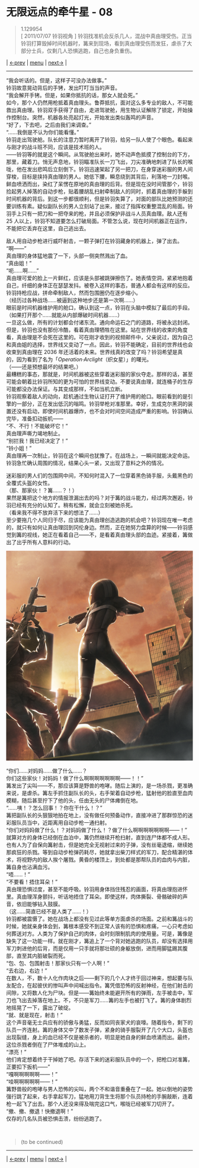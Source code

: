 # 无限远点的牵牛星 - 08
> 1.129954  
> [ 2011/07/07 铃羽视角 ] 铃羽找准机会反杀几人，混战中真由理受伤。正当铃羽打算毁掉时间机器时，篝来到现场，看到真由理受伤而发狂，虐杀了大部分士兵，仅剩几人恐惧逃跑，自己也身负重伤。  

| [←prev](./0159) | [menu](../) | [next→](./0161) |

---

“我会听话的。但是，这样子可没办法做事。”  
铃羽故意晃动背后的手铐，发出叮叮当当的声音。  
“我会解开手铐。但是，如果你抵抗的话，那女人就会死。”  
如今，那个人仍然用枪抵着真由理头。鲁莽抵抗，面对这么多专业的敌人，不可能救出真由理。铃羽双手获得了自由，走进驾驶舱，用生物认证解除了锁定，开始操作控制台。突然，机器各处亮起灯光，开始发出类似轰鸣的声音。  
“好了，下去吧，之后由我们来调查。”  
“……我倒是不认为你们能看懂。”  
铃羽走出驾驶舱。队长的注意力暂时离开了铃羽，给另一队人使了个眼色。看起来与刚才的战斗班不同，应该是技术班的人。  
——铃羽等的就是这个瞬间。从驾驶舱出来时，她不动声色抵摸了控制台的下方，那里，藏着刀。悄无声息地，铃羽瞄准队长一刀飞出，刀尖准确地刺进了队长的喉咙，他在发出悲鸣后立刻倒下。铃羽迅速架起了另一把刀，在身穿迷彩服的男人间穿梭，目标是挟持真由理的男人。她低下腰，瞬息绕到其背后，利落地一刀封喉。鲜血喷洒而出，染红了呆愣在原地的真由理的后背。但是现在没时间管那个，铃羽捡起男人掉落的自动步枪，贴着腰胡乱扫射牵制敌人的同时，抓着真由理的手躲到时间机器的背后。到这一步都很顺利，但是铃羽失算了，对面的部队比她预测的还要训练有素。疑似副队长的男人立刻站了出来，接过了指挥权重整混乱的局面。铃羽手上只有一把刀和一把夺来的枪，并且必须保护非战斗人员真由理。敌人还有 25 人以上，铃羽不知道要怎么打破局面。不管怎么说，现在时间机器正在运作，不能把它丢弃在这里，自己逃出去。  

敌人用自动步枪进行威吓射击，一颗子弹打在铃羽藏身的机器上，弹了出去。  
“啊——”  
真由理的身体猛地震了一下，头部一侧突然溅出了血。  
“真由姐！”  
“呃……啊……”  
真由理可爱的脸上一片鲜红，应该是头部被跳弹擦伤了。她表情空洞，紧紧地抱着自己，纤细的身体正在瑟瑟发抖。被卷入这样的事态，普通人都会有这样的反应。铃羽持枪应战，拼命牵制敌人，然而包围圈仍在逐步缩小。  
（经历过各种战场……被逼到这种地步还是第一次啊……）  
眼前是时间机器维护用的舱口，确认到这一点，铃羽在头脑中模拟了最后的手段。  
（如果打开那个……就能从内部爆破时间机器……）  
一旦这么做，所有的计划都会付诸东流。通向命运石之门的道路，将被永远封闭。但是，铃羽也没有那份冷酷，看着真由理牺牲在这里。站在世界线的收束的角度看，真由理是不会死在这里的。可在刚才收到的视频邮件中，父亲说过，因为自己和真由姐的选择，世界线又变动了一点。因此，铃羽不能确定，目前的世界线也会收束到真由理在 2036 年还活着的未来。世界线真的改变了吗？铃羽希望是真的，因为看到了名为「*Operation·Arclight*（织女星）」的曙光。  
（——还是预想最坏的结果吧。）  
最糟糕的事态，那就是，时间机器被这些穿着迷彩服的家伙夺走。那样的话，甚至可能会朝着比铃羽所知的更为可怕的世界线变动。不要说真由理，就连桶子的生存可能都没办法保证。与其变成那样，不如当机立断。  
铃羽观察着敌人的动向，趁机通过生物认证打开了维护用的舱口。眼前看到的是引擎的一部分，正在发出低沉的嗡鸣。铃羽举枪对准那里。幸好，生成克尔黑洞的装置还没有启动，即使时间机器爆炸，也不会对时间空间造成严重的影响。铃羽确认完毕，准备扣动扳机——  
“不、不行！不能破坏它！”  
真由理声嘶力竭地制止。  
“别拦我！我已经决定了！”  
“铃小姐！”  
真由理再一次制止，铃羽在这个瞬间也犹豫了。在战场上，一瞬间就能决定命运。铃羽急忙确认周围的情况，结果心头一紧，又出现了意料之外的情况。  

迷彩服的男人们的包围网中间，不知何时混入了一位穿着黑色骑手服，头戴黑色的全覆式头盔的女性。  
（那、那家伙！？篝……？！）  
果然是篝把这个地方的情报泄漏出去的吗？对于篝的战斗能力，经过两次邂逅，铃羽已经有充分的认知了。稍有松懈，就会立刻被她杀死。  
（看来我不得不放弃活下来的想法了……）  
至少要拖几个人同归于尽，应该能为真由理创造逃跑的机会吧？铃羽现在唯一考虑的，就只有如何让真由理回到冈伦身边。然而，正在她努力盘算的时候——铃羽感觉到篝的视线，她正在看着自己——不，是看着真由理头部的血迹。紧接着，篝做出了出乎所有人意料的行动。  

![](../static/image/0160-1.png)

“你们……对妈妈……做了什么……？  
 你们这些家伙！对妈妈！做了什么啊啊啊啊啊啊啊——！！”  
篝发出了尖叫——不，那应该算是野兽的咆哮。随后上演的，是一场杀戮，更准确来说，是虐杀。篝左手抓住副队长的头，右手架着自动步枪，猛射他的脸直至血肉模糊，随后甚至拧下了他的头，任由无头的尸体瘫倒在地。  
“……咦！？怎么回事！？你在干什么！？”  
篝把副队长的头狠狠地拍在地上，没有做任何预备动作，直接冲进了那群惊恐的迷彩服队员当中，近距离用自动步枪一通扫射。  
“你们对妈妈做了什么！？对妈妈做了什么！？做了什么啊啊啊啊啊啊啊——！”  
就算对方的身体已经倒在血泊中，篝仍然继续开枪扫射，直到连尸体都不成人形。也有人为了自保向篝射击，但是她完全无视射过来的子弹，没有丝毫退缩，继续她那疯狂的杀戮。等到自动步枪弹药耗尽，她就拿出柴刀样式的军刀，配合精湛的体术，将视野内的敌人挨个屠戮。黄昏的楼顶上，到处都是那帮队员的血肉与内脏，篝自身也沾满血污。  
“唔……！”  
“不要看！捂住耳朵！”  
真由理恐惧过度，甚至不能呼吸。铃羽用身体挡住残忍的画面，将真由理抱进怀里。真由理浑身颤抖，听话地捂住了耳朵。即使这样，肉体撕裂、骨骼破碎的声音，依旧能够钻入鼓膜。  
（这……简直已经不是人类了……！）  
铃羽都被震慑了。她在战场上都没有见过此等单方面虐杀的场面。之前和篝战斗的时候，她就亲身体会到，篝根本感受不到正常人该有的恐惧和疼痛，一心只考虑如何葬送对方。人类为了保护自己的肉体，会时刻限制肌肉的使用量。可是，篝像是缺失了这一功能一样。就在刚才，篝追上了一个背对她逃跑的队员，却没有选择用军刀刺进他的后背，而是仅用一只手就将那壮硕的身躯放倒，进而用脚猛踢其腹部，直至其内脏破裂而死。  
“包、包、包围射击！那家伙只有一个人啊！”  
“去右边，右边！”  
在数人，不，数十人化作肉块之后——剩下的几个人才终于回过神来，想起要与队友配合，在起彼伏的惨叫声中间喊出指令。篝凭借恐怖的反射神经，在他们射击的间隙，又将数人化为尸块。但是——篝始终未能避开所有的弹雨，左手被击中，军刀也飞出去掉落在地上。不，不只是军刀……篝的左手也被打飞了。篝的身体剧烈地摇晃了一下，露出了破绽。  
“就、就是现在，射击！”  
这个声音毫无士兵应有的骄傲与勇猛，反而如同丧家犬的哀嚎。随着指令，剩下的队员一齐连射。篝的身体又中了数发子弹，紧身的骑手服裂开了几个大口，头盔也出现裂缝，身上的血已经不仅是被杀者的，明显是她自身的鲜血喷涌而出。最终，这位杀戮者倒在了尸体堆成的山上。  
“漂亮！”  
他们肯定想着终于干掉她了吧。存活下来的迷彩服队员中的一个，把枪口对准篝，正要扣下扳机——”  
“嘎啊啊啊啊啊——！”  
“哇啊啊啊啊啊——！”  
篝野兽般的咆哮与男人恐怖的尖叫，两个不和谐音重叠在了一起。她以倒地的姿势强行跳了起来，右手拿起军刀，猛地用刀背生生将那个队员持枪的手腕敲断，连着枪一起飞了出去。那个人还没来得及喘完这口气，喉咙已经被军刀切开了。  
“撤、撤、撤退！快撤退啊！”  
仅存的几名队员被恐惧击溃，纷纷逃跑了。  


<br/>

> (to be continued)

---

| [←prev](./0159) | [menu](../) | [next→](./0161) |
